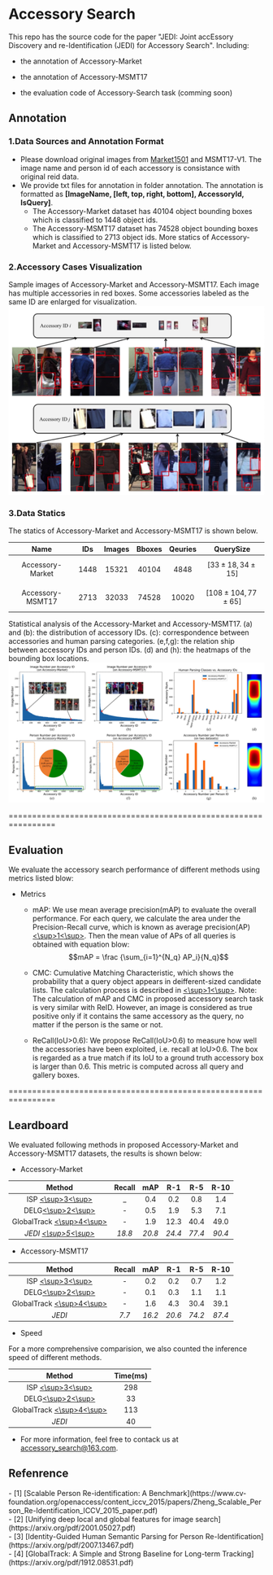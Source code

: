 # Accessory Search

This repo has the source code for the paper "JEDI: Joint accEssory Discovery and re-Identification (JEDI) for Accessory Search". Including:

* the annotation of Accessory-Market

* the annotation of Accessory-MSMT17

* the evaluation code of Accessory-Search task (comming soon)

## Annotation

### 1.Data Sources and Annotation Format
* Please download original images from [Market1501](http://zheng-lab.cecs.anu.edu.au/Project/project_reid.html) and MSMT17-V1. The image name and person id of each accessory is consistance with original reid data. 
* We provide txt files for annotation in folder annotation. The annotation is formatted as **[ImageName, [left, top, right, bottom], AccessoryId, IsQuery]**.     
  * The Accessory-Market dataset has 40104 object bounding boxes which is classified to 1448 object ids.
  * The Accessory-MSMT17 dataset has 74528 object bounding boxes which is classified to 2713 object ids.
  More statics of Accessory-Market and Accessory-MSMT17 is listed below.

### 2.Accessory Cases Visualization
Sample images of Accessory-Market and Accessory-MSMT17. Each image has multiple accessories in red boxes. Some accessories labeled as the same ID are enlarged for visualization.  
![cases_visualization](https://github.com/Accessory-Search/Accessory-Search/blob/main/Images/20210420144758.jpg)


### 3.Data Statics

The statics of Accessory-Market and Accessory-MSMT17 is shown below. 

| Name             | IDs  | Images | Bboxes | Qeuries | QuerySize           |
| :--:             | :--: | :--:   | :--:   | :--:    | :--:                |
| Accessory-Market | 1448 | 15321  | 40104  | 4848    | $$[33\pm18,34\pm15]$$   | 
| Accessory-MSMT17 | 2713 | 32033  | 74528  | 10020   | $$[108\pm104,77\pm65]$$ |

Statistical analysis of the Accessory-Market and Accessory-MSMT17. (a) and (b): the distribution of accessory IDs. (c): correspondence between accessories and human parsing categories. (e,f,g): the relation ship between accessory IDs and person IDs. (d) and (h): the heatmaps of the bounding box locations.
![dataset_distribution](https://github.com/Accessory-Search/Accessory-Search/blob/main/Images/datacurve1.jpg)

================================================================

## Evaluation
We evaluate the accessory search performance of different methods using metrics listed blow:

* Metrics   
    * mAP: We use mean average precision(mAP) to evaluate the overall performance. For each query, we calculate the area under the Precision-Recall curve, which is known as average precision(AP)[<\sup>1<\sup>](#refer-anchor-1). Then the mean value of APs of all queries is obtained with equation blow: 
    $$mAP =  \frac {\sum_{i=1}^{N_q} AP_i}{N_q}$$ 
    * CMC: Cumulative Matching Characteristic, which shows the probability that a query object appears in deifferent-sized candidate lists. The calculation process is described in [<\sup>1<\sup>](#refer-anchor-1). 
    Note: The calculation of mAP and CMC in proposed accessory search task is very similar with ReID. However, an image is considered as true positive only if it contains the same accessory as the query, no matter if the person is the same or not.
   
    * ReCall(IoU>0.6): We propose ReCall(IoU>0.6) to measure how well the accessories have been exploited, i.e. recall at IoU>0.6. The box is regarded as a true match if its IoU to a ground truth accessory box is larger than 0.6. This metric is computed across all query and gallery boxes.


================================================================

## Leardboard

We evaluated following methods in proposed Accessory-Market and Accessory-MSMT17 datasets, the results is shown below:

* Accessory-Market

| Method | Recall | mAP | R-1 | R-5 | R-10 |
| :--:   | :--:   | :--:| :--:| :--:| :--: |
| ISP [<\sup>3<\sup>](#refer-anchor-3)    |    _    |   0.4  |  0.2   |   0.8  |   1.4   |
| DELG[<\sup>2<\sup>](#refer-anchor-2)   |    -   | 0.5    |  1.9   |   5.3  |   7.1   |
| GlobalTrack [<\sup>4<\sup>](#refer-anchor-4) | -   |   1.9  |   12.3  |   40.4  |  49.0    |
| *JEDI [<\sup>5<\sup>](#refer-anchor-5)*   |     *18.8*   |  *20.8*  |   *24.4*  |  *77.4*   |   *90.4*   |

* Accessory-MSMT17

| Method | Recall | mAP | R-1 | R-5 | R-10 |
| :--:   | :--:   | :--:| :--:| :--:| :--: |
| ISP [<\sup>3<\sup>](#refer-anchor-3)    |   -     |  0.2   |   0.2  |  0.7   |  1.2    |
| DELG[<\sup>2<\sup>](#refer-anchor-2)   |    -    |  0.1   |   0.3  |  1.1   |  1.1    |
| GlobalTrack [<\sup>4<\sup>](#refer-anchor-4) | -  |   1.6  |  4.3   |  30.4   |  39.1    |
| *JEDI*   |    *7.7*    |  *16.2*   |  *20.6*   |  *74.2*   |  *87.4*    |


* Speed

For a more comprehensive comparision, we also counted the inference speed of different methods.

| Method | Time(ms) | 
| :--:   | :--:   |
| ISP [<\sup>3<\sup>](#refer-anchor-3)    |   298     |  
| DELG[<\sup>2<\sup>](#refer-anchor-2)   |   33    |  
| GlobalTrack [<\sup>4<\sup>](#refer-anchor-4) | 113  |   
| *JEDI*   |    40    |


* For more information, feel free to contack us at accessory_search@163.com. 


## Refenrence
<div id="refer-anchor-1"></div>
- [1] [Scalable Person Re-identification: A Benchmark](https://www.cv-foundation.org/openaccess/content_iccv_2015/papers/Zheng_Scalable_Person_Re-Identification_ICCV_2015_paper.pdf) 
<div id="refer-anchor-2"></div>
- [2] [Unifying deep local and global features for image search](https://arxiv.org/pdf/2001.05027.pdf)
<div id="refer-anchor-3"></div>
- [3] [Identity-Guided Human Semantic Parsing for Person Re-Identification](https://arxiv.org/pdf/2007.13467.pdf)
<div id="refer-anchor-4"></div>
- [4] [GlobalTrack: A Simple and Strong Baseline for Long-term Tracking](https://arxiv.org/pdf/1912.08531.pdf)
